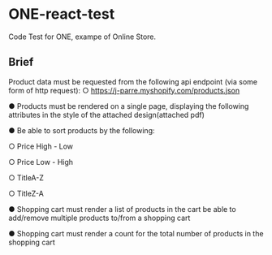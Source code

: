 # ONE-react-test

Code Test for ONE, exampe of Online Store.

## Brief

Product data must be requested from the following api endpoint (via some form of http request):
○ https://j-parre.myshopify.com/products.json

● Products must be rendered on a single page, displaying the following attributes in the
style of the attached design(attached pdf)

● Be able to sort products by the following:

○ Price High - Low

○ Price Low - High

○ TitleA-Z

○ TitleZ-A

● Shopping cart must render a list of products in the cart
be able to add/remove multiple products to/from a shopping cart

● Shopping cart must render a count for the total number of products in the
shopping cart

